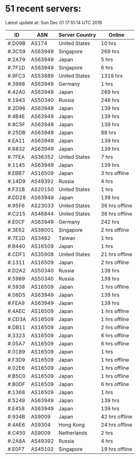 # 51 recent servers:

Latest update at: Sun Dec 01 17:10:14 UTC 2019

| ID | ASN | Server Country | Online |
| -- | --- | -------------- | ------ |
| #.D09B | AS174 | United States | 10 hrs |
| #.3C59 | AS63949 | Singapore | 269 hrs |
| #.2A79 | AS63949 | Japan | 5 hrs |
| #.7F1D | AS63949 | Singapore | 6 hrs |
| #.9FC3 | AS53889 | United States | 1319 hrs |
| #.3988 | AS63949 | Germany | 1 hrs |
| #.42A0 | AS63949 | Japan | 269 hrs |
| #.1943 | AS50340 | Russia | 248 hrs |
| #.2D96 | AS63949 | Japan | 139 hrs |
| #.4B4E | AS63949 | Japan | 139 hrs |
| #.8C5F | AS63949 | Japan | 139 hrs |
| #.25DB | AS63949 | Japan | 88 hrs |
| #.EA11 | AS63949 | Japan | 139 hrs |
| #.6832 | AS63949 | Japan | 139 hrs |
| #.7FEA | AS36352 | United States | 7 hrs |
| #.1145 | AS63949 | Japan | 139 hrs |
| #.EBB7 | AS16509 | Japan | 3 hrs offline |
| #.14D9 | AS49392 | Russia | 4 hrs |
| #.F31B | AS20150 | United States | 1 hrs |
| #.DD28 | AS63949 | Japan | 139 hrs |
| #.95F6 | AS23033 | United States | 36 hrs offline |
| #.C215 | AS46844 | United States | 36 hrs offline |
| #.E0CF | AS63949 | Germany | 242 hrs |
| #.3E62 | AS38001 | Singapore | 2 hrs offline |
| #.7E1D | AS3462 | Taiwan | 1 hrs |
| #.B440 | AS16509 | Japan | 1 hrs |
| #.CDF1 | AS35908 | United States | 21 hrs offline |
| #.1311 | AS16509 | Japan | 2 hrs offline |
| #.D2A2 | AS50340 | Russia | 139 hrs |
| #.5989 | AS50340 | Russia | 139 hrs |
| #.5938 | AS16509 | Japan | 1 hrs offline |
| #.06D5 | AS63949 | Japan | 139 hrs |
| #.FEA9 | AS63949 | Japan | 139 hrs |
| #.4AEC | AS16509 | Japan | 1 hrs offline |
| #.CD3A | AS16509 | Japan | 1 hrs offline |
| #.DB11 | AS16509 | Japan | 2 hrs offline |
| #.3323 | AS16509 | Japan | 6 hrs offline |
| #.05A7 | AS16509 | Japan | 6 hrs offline |
| #.0189 | AS16509 | Japan | 1 hrs |
| #.F3D9 | AS16509 | Japan | 1 hrs offline |
| #.02E6 | AS16509 | Japan | 1 hrs offline |
| #.B5C0 | AS16509 | Japan | 1 hrs offline |
| #.B0DF | AS16509 | Japan | 6 hrs offline |
| #.1368 | AS16509 | Japan | 1 hrs |
| #.5249 | AS63949 | Japan | 139 hrs |
| #.E458 | AS63949 | Japan | 139 hrs |
| #.934B | AS9009 | Japan | 42 hrs offline |
| #.4AE6 | AS9304 | Hong Kong | 24 hrs offline |
| #.C450 | AS9009 | Netherlands | 2 hrs |
| #.2A8A | AS49392 | Russia | 4 hrs |
| #.E0F7 | AS45102 | Singapore | 19 hrs offline |

